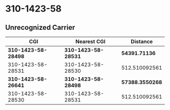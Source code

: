 # 310-1423-58
## Unrecognized Carrier


| CGI | Nearest CGI | Distance |
|-----|-------------|----------|
| **310-1423-58-28498** | **310-1423-58-28531** | **54391.71136** |
| 310-1423-58-28531 | 310-1423-58-28530 | 512.510092561 |
| **310-1423-58-26641** | **310-1423-58-28498** | **57388.3550268** |
| 310-1423-58-28530 | 310-1423-58-28531 | 512.510092561 |
